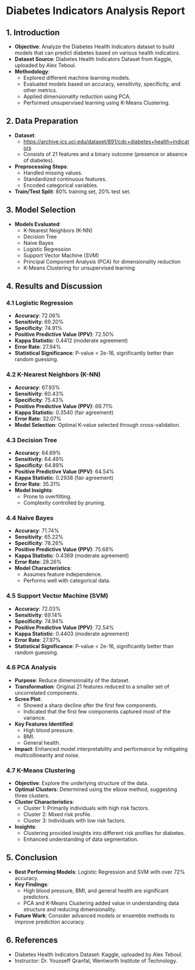 # Diabetes Indicators Analysis Report

## 1. Introduction
- **Objective**: Analyze the Diabetes Health Indicators dataset to build models that can predict diabetes based on various health indicators.
- **Dataset Source**: Diabetes Health Indicators Dataset from Kaggle, uploaded by Alex Teboul.
- **Methodology**:
  - Explored different machine learning models.
  - Evaluated models based on accuracy, sensitivity, specificity, and other metrics.
  - Applied dimensionality reduction using PCA.
  - Performed unsupervised learning using K-Means Clustering.

## 2. Data Preparation
- **Dataset**:
  - https://archive.ics.uci.edu/dataset/891/cdc+diabetes+health+indicators
  - Consists of 21 features and a binary outcome (presence or absence of diabetes).
- **Preprocessing Steps**:
  - Handled missing values.
  - Standardized continuous features.
  - Encoded categorical variables.
- **Train/Test Split**: 80% training set, 20% test set.

## 3. Model Selection
- **Models Evaluated**:
  - K-Nearest Neighbors (K-NN)
  - Decision Tree
  - Naive Bayes
  - Logistic Regression
  - Support Vector Machine (SVM)
  - Principal Component Analysis (PCA) for dimensionality reduction
  - K-Means Clustering for unsupervised learning

## 4. Results and Discussion

### 4.1 Logistic Regression
- **Accuracy**: 72.06%
- **Sensitivity**: 69.20%
- **Specificity**: 74.91%
- **Positive Predictive Value (PPV)**: 72.50%
- **Kappa Statistic**: 0.4412 (moderate agreement)
- **Error Rate**: 27.94%
- **Statistical Significance**: P-value < 2e-16, significantly better than random guessing.

### 4.2 K-Nearest Neighbors (K-NN)
- **Accuracy**: 67.93%
- **Sensitivity**: 60.43%
- **Specificity**: 75.43%
- **Positive Predictive Value (PPV)**: 69.71%
- **Kappa Statistic**: 0.3540 (fair agreement)
- **Error Rate**: 32.07%
- **Model Selection**: Optimal K-value selected through cross-validation.

### 4.3 Decision Tree
- **Accuracy**: 64.69%
- **Sensitivity**: 64.49%
- **Specificity**: 64.89%
- **Positive Predictive Value (PPV)**: 64.54%
- **Kappa Statistic**: 0.2938 (fair agreement)
- **Error Rate**: 35.31%
- **Model Insights**: 
  - Prone to overfitting.
  - Complexity controlled by pruning.

### 4.4 Naive Bayes
- **Accuracy**: 71.74%
- **Sensitivity**: 65.22%
- **Specificity**: 78.26%
- **Positive Predictive Value (PPV)**: 75.68%
- **Kappa Statistic**: 0.4369 (moderate agreement)
- **Error Rate**: 28.26%
- **Model Characteristics**:
  - Assumes feature independence.
  - Performs well with categorical data.

### 4.5 Support Vector Machine (SVM)
- **Accuracy**: 72.03%
- **Sensitivity**: 69.14%
- **Specificity**: 74.94%
- **Positive Predictive Value (PPV)**: 72.54%
- **Kappa Statistic**: 0.4403 (moderate agreement)
- **Error Rate**: 27.97%
- **Statistical Significance**: P-value < 2e-16, significantly better than random guessing.

### 4.6 PCA Analysis
- **Purpose**: Reduce dimensionality of the dataset.
- **Transformation**: Original 21 features reduced to a smaller set of uncorrelated components.
- **Scree Plot**:
  - Showed a sharp decline after the first few components.
  - Indicated that the first few components captured most of the variance.
- **Key Features Identified**:
  - High blood pressure.
  - BMI.
  - General health.
- **Impact**: Enhanced model interpretability and performance by mitigating multicollinearity and noise.

### 4.7 K-Means Clustering
- **Objective**: Explore the underlying structure of the data.
- **Optimal Clusters**: Determined using the elbow method, suggesting three clusters.
- **Cluster Characteristics**:
  - Cluster 1: Primarily individuals with high risk factors.
  - Cluster 2: Mixed risk profile.
  - Cluster 3: Individuals with low risk factors.
- **Insights**:
  - Clustering provided insights into different risk profiles for diabetes.
  - Enhanced understanding of data segmentation.

## 5. Conclusion
- **Best Performing Models**: Logistic Regression and SVM with over 72% accuracy.
- **Key Findings**:
  - High blood pressure, BMI, and general health are significant predictors.
  - PCA and K-Means Clustering added value in understanding data structure and reducing dimensionality.
- **Future Work**: Consider advanced models or ensemble methods to improve prediction accuracy.

## 6. References
- Diabetes Health Indicators Dataset: Kaggle, uploaded by Alex Teboul.
- Instructor: Dr. Yousseff Qranfal, Wentworth Institute of Technology.
